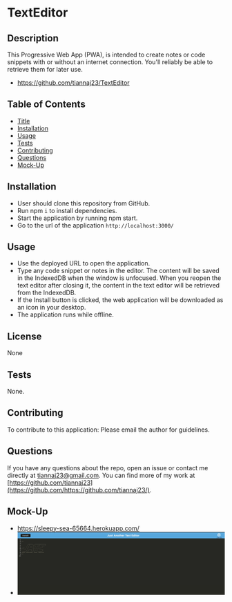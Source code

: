 # TextEditor

## Description
This Progressive Web App (PWA), is intended to create notes or code snippets with or without an internet connection. You'll reliably be able to retrieve them for later use.

- https://github.com/tiannaj23/TextEditor


## Table of Contents
- [Title](#title)
- [Installation](#installation)
- [Usage](#usage)
- [Tests](#tests)
- [Contributing](#contributing)
- [Questions](#questions)
- [Mock-Up](#mock-up)


## Installation
- User should clone this repository from GitHub.
- Run npm `i` to install dependencies.
- Start the application by running npm start.
- Go to the url of the application `http://localhost:3000/`

## Usage
- Use the deployed URL to open the application.
- Type any code snippet or notes in the editor. The content will be saved in the IndexedDB when the window is unfocused. When you reopen the text editor after closing it, the content in the text editor will be retrieved from the IndexedDB.
- If the Install button is clicked, the web application will be downloaded as an icon in your desktop.
- The application runs while offline.

## License
None

## Tests
None.

## Contributing
To contribute to this application: Please email the author for guidelines.

## Questions
If you have any questions about the repo, open an issue or contact me directly at tiannaj23@gmail.com. You can find more of my work at [https://github.com/tiannaj23](https://github.com/https://github.com/tiannaj23/).

## Mock-Up

- https://sleepy-sea-65664.herokuapp.com/
- ![screen shot](./client/src/images/TextEditorHomepage.png)